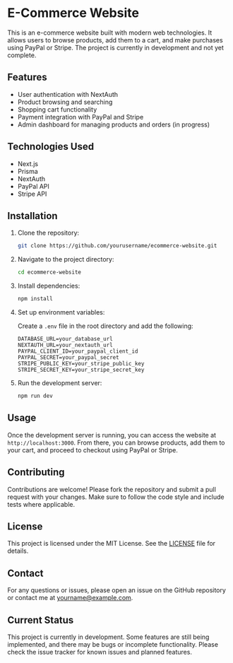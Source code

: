 # E-Commerce Website

This is an e-commerce website built with modern web technologies. It allows users to browse products, add them to a cart, and make purchases using PayPal or Stripe. The project is currently in development and not yet complete.

## Features

- User authentication with NextAuth
- Product browsing and searching
- Shopping cart functionality
- Payment integration with PayPal and Stripe
- Admin dashboard for managing products and orders (in progress)

## Technologies Used

- Next.js
- Prisma
- NextAuth
- PayPal API
- Stripe API

## Installation

1. Clone the repository:

   ```bash
   git clone https://github.com/yourusername/ecommerce-website.git
   ```

2. Navigate to the project directory:

   ```bash
   cd ecommerce-website
   ```

3. Install dependencies:

   ```bash
   npm install
   ```

4. Set up environment variables:

   Create a `.env` file in the root directory and add the following:

   ```
   DATABASE_URL=your_database_url
   NEXTAUTH_URL=your_nextauth_url
   PAYPAL_CLIENT_ID=your_paypal_client_id
   PAYPAL_SECRET=your_paypal_secret
   STRIPE_PUBLIC_KEY=your_stripe_public_key
   STRIPE_SECRET_KEY=your_stripe_secret_key
   ```

5. Run the development server:

   ```bash
   npm run dev
   ```

## Usage

Once the development server is running, you can access the website at `http://localhost:3000`. From there, you can browse products, add them to your cart, and proceed to checkout using PayPal or Stripe.

## Contributing

Contributions are welcome! Please fork the repository and submit a pull request with your changes. Make sure to follow the code style and include tests where applicable.

## License

This project is licensed under the MIT License. See the [LICENSE](LICENSE) file for details.

## Contact

For any questions or issues, please open an issue on the GitHub repository or contact me at yourname@example.com.

## Current Status

This project is currently in development. Some features are still being implemented, and there may be bugs or incomplete functionality. Please check the issue tracker for known issues and planned features.